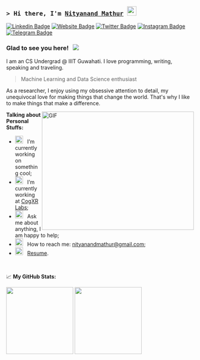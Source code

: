 ### <samp>&gt; Hi there, I'm <a href="http://nityanandmathur.tech" target="_blank">Nityanand Mathur</a> <img src="https://media.giphy.com/media/hvRJCLFzcasrR4ia7z/giphy.gif" width="25"> </samp>

[![Linkedin Badge](https://img.shields.io/badge/-LinkedIn-0e76a8?style=flat-square&logo=Linkedin&logoColor=white)](https://linkedin.com/in/nityanandmathur)
[![Website Badge](https://img.shields.io/badge/Website-3b5998?style=flat-square&logo=google-chrome&logoColor=white)](http://nityanandmathur.tech)
[![Twitter Badge](https://img.shields.io/badge/-Twitter-00acee?style=flat-square&logo=Twitter&logoColor=white)](https://twitter.com/nityanandmathur)
[![Instagram Badge](https://img.shields.io/badge/-Instagram-e4405f?style=flat-square&logo=Instagram&logoColor=white)](https://instagram.com/nityanand.mathur/)
[![Telegram Badge](https://img.shields.io/badge/-Telegram-0088cc?style=flat-square&logo=Telegram&logoColor=white)](https://t.me/Nityanand_Mathur)

### Glad to see you here! &nbsp; ![](https://visitor-badge.glitch.me/badge?page_id=nityanandmathur.nityanandmathur)

I am an CS Undergrad @ IIIT Guwahati. I love programming, writing, speaking and traveling.

> Machine Learning and Data Science enthusiast

As a researcher, I enjoy using my obsessive attention to detail, my unequivocal love for making things that change the world. That's why I like to make things that make a difference.

<img align="right" alt="GIF" src="https://github.com/nityanandmathur/nityanandmathur/blob/main/assets/coding.gif?raw=true" width="408" height="318" />
  

**Talking about Personal Stuffs:**

- <img src="https://github.com/nityanandmathur/nityanandmathur/blob/main/assets/developer.gif?raw=true" width="21" />&nbsp;&nbsp; I’m currently working on something cool;
- <img src="https://github.com/nityanandmathur/nityanandmathur/blob/main/assets/lightning.gif?raw=true" width="21" />&nbsp;&nbsp; I’m currently working at [CogXR Labs](https://cogxrlabs.com);
- <img src="https://github.com/nityanandmathur/nityanandmathur/blob/main/assets/message.gif?raw=true" width="21" />&nbsp;&nbsp; Ask me about anything, I am happy to help;
- <img src="https://github.com/nityanandmathur/nityanandmathur/blob/main/assets/letterbox.gif?raw=true" width="21" />&nbsp;&nbsp; How to reach me: nityanandmathur@gmail.com;
- <img src="https://github.com/nityanandmathur/nityanandmathur/blob/main/assets/doc.gif?raw=true" width="21" />&nbsp;&nbsp; [Resume](https://github.com/nityanandmathur/nityanandmathur/blob/main/assets/Nityanand_Resume%20.pdf).

</br>

📈 **My GitHub Stats:**

<p>
  <img height="180em" src="https://github-readme-stats.vercel.app/api?username=nityanandmathur&show_icons=true&hide_border=true&&count_private=true&include_all_commits=true" />
  <img height="180em" src="https://github-readme-stats.vercel.app/api/top-langs/?username=nityanandmathur&exclude_repo=KNN-Image-Classification&show_icons=true&hide_border=true&layout=compact&langs_count=8"/>
</p>




